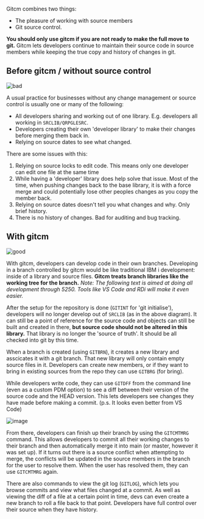 Gitcm combines two things:

* The pleasure of working with source members
* Git source control.

**You should only use gitcm if you are not ready to make the full move to git.** Gitcm lets developers continue to maintain their source code in source members while keeping the true copy and history of changes in git.

## Before gitcm / without source control

![bad](https://user-images.githubusercontent.com/3708366/149648285-75b75fe4-9e2e-4381-a2bc-78739fe5e2ad.png)

A usual practice for businesses without any change management or source control is usually one or many of the following:

* All developers sharing and working out of one library. E.g. developers all working in `SRCLIB/QRPGLESRC`.
* Developers creating their own 'developer library' to make their changes before merging them back in.
* Relying on source dates to see what changed.

There are some issues with this:

1. Relying on source locks to edit code. This means only one developer can edit one file at the same time
2. While having a 'developer' library does help solve that issue. Most of the time, when pushing changes back to the base library, it is with a force merge and could potentially lose other peoples changes as you copy the member back.
3. Relying on source dates doesn't tell you what changes and why. Only brief history.
4. There is no history of changes. Bad for auditing and bug tracking.

## With gitcm

![good](https://user-images.githubusercontent.com/3708366/149648496-acbae4d0-68d0-4828-ab68-06ed945c531c.png)

With gitcm, developers can develop code in their own branches. Developing in a branch controlled by gitcm would be like traditional IBM i development: inside of a library and source files. **Gitcm treats branch libraries like the working tree for the branch.** _Note: The following text is aimed at doing all development through 5250. Tools like VS Code and RDi will make it even easier._

After the setup for the repository is done (`GITINT` for 'git initialise'), developers will no longer develop out of `SRCLIB` (as in the above diagram). It can still be a point of reference for the source code and objects can still be built and created in there, **but source code should not be altered in this library.** That library is no longer the 'source of truth'. It should be all checked into git by this time.

When a branch is created (using `GITBRN`), it creates a new library and asscicates it with a git branch. That new library will only contain empty source files in it. Developers can create new members, or if they want to bring in existing sources from the repo they can use `GITBRG` (for bring).

While developers write code, they can use `GITDFF` from the command line (even as a custom PDM option) to see a diff between their version of the source code and the HEAD version. This lets developers see changes they have made before making a commit. (p.s. It looks even better from VS Code)

![image](https://user-images.githubusercontent.com/3708366/149648661-f9acb085-a3ad-4078-869b-bff2752177db.png)

From there, developers can finish up their branch by using the `GITCMTMRG` command. This allows developers to commit all their working changes to their branch and then automatically merge it into main (or master, however it was set up). If it turns out there is a source conflict when attempting to merge, the conflicts will be updated in the source members in the branch for the user to resolve them. When the user has resolved them, they can use `GITCMTMRG` again.

There are also commands to view the git log (`GITLOG`), which lets you browse commits and view what files changed at a commit. As well as viewing the diff of a file at a certain point in time, devs can even create a new branch to roll a file back to that point. Developers have full control over their source when they have history.
